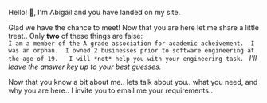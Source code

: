  
Hello! 👋, I'm Abigail and you have landed on my site. 

Glad we have the chance to meet! 
Now that you are here let me share a little treat.. 
Only **two** of these things are false:  
`
I am a member of the A grade association for academic acheivement. 
I was an orphan. 
I owned 2 businesses prior to software engineering at the age of 19.  
I will *not* help you with your engineering task. 
`
*I'll leave the answer key up to your best guesses.*

Now that you know a bit about me.. 
lets talk about you.. 
what you need, and why you are here.. 
I invite you to email me your requirements.. 

